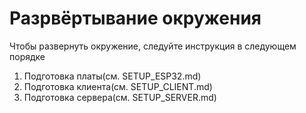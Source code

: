 # Разрвёртывание окружения
Чтобы развернуть окружение, следуйте инструкция в следующем порядке
1. Подготовка платы(см. SETUP_ESP32.md)
2. Подготовка клиента(см. SETUP_CLIENT.md)
3. Подготовка сервера(см. SETUP_SERVER.md)
